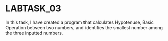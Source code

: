 # LABTASK_03
In this task, I have created a program that calculates Hypotenuse, Basic Operation between two numbers, and identifies the smallest number among the three inputted numbers.
